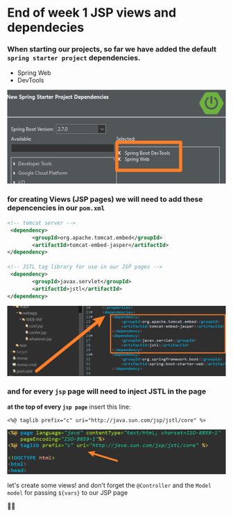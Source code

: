 # End of week 1 JSP views and dependecies

### When starting our projects, so far we have added the default `spring starter project` dependencies.

- Spring Web
- DevTools

![](./assets/defaults.png)

### for creating Views (JSP pages) we will need to add these depencencies in our `pom.xml`

```xml
<!-- tomcat server -->
 <dependency>
        <groupId>org.apache.tomcat.embed</groupId>
        <artifactId>tomcat-embed-jasper</artifactId>
</dependency>

<!-- JSTL tag library for use in our JSP pages -->
 <dependency>
        <groupId>javax.servlet</groupId>
        <artifactId>jstl</artifactId>
</dependency>
```

![](./assets/addDeps.png)

### and for every `jsp` page will need to inject JSTL in the page
**at the top of every `jsp page`** insert this line:
```
<%@ taglib prefix="c" uri="http://java.sun.com/jsp/jstl/core" %>
```

![](./assets/jstl.png)

let's create some views! 
and don't forget the `@Controller` and the `Model model` for passing `${vars}` to our JSP page

💪😎

